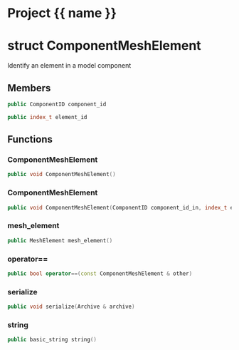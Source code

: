 <script setup>
import {useRoute} from 'vitepress'
const {path} = useRoute()
const tokens = path.split('/')
const words = tokens[2].split('-');
for (let i = 0; i < words.length; i++) {
    words[i] = words[i].charAt(0).toUpperCase() + words[i].slice(1);
    words[i] = words[i].replace('geode', 'Geode')
}
const name = words.join('-');
</script>
# Project {{ name }}

# struct ComponentMeshElement


 Identify an element in a model component



## Members

```cpp
public ComponentID component_id

```

```cpp
public index_t element_id

```



## Functions

### ComponentMeshElement

```cpp
public void ComponentMeshElement()
```


### ComponentMeshElement

```cpp
public void ComponentMeshElement(ComponentID component_id_in, index_t element_id_in)
```


### mesh_element

```cpp
public MeshElement mesh_element()
```


### operator==

```cpp
public bool operator==(const ComponentMeshElement & other)
```


### serialize

```cpp
public void serialize(Archive & archive)
```


### string

```cpp
public basic_string string()
```




